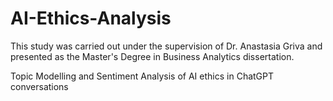 # AI-Ethics-Analysis
This study was carried out under the supervision of Dr. Anastasia Griva and presented as the Master's Degree in Business Analytics dissertation.

Topic Modelling and Sentiment Analysis of AI ethics in ChatGPT conversations
